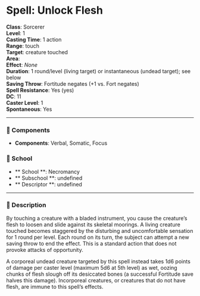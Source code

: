 
# Spell: Unlock Flesh
**Class**: Sorcerer  
**Level**: 1  
**Casting Time**: 1 action  
**Range**: touch  
**Target**: creature touched  
**Area**:   
**Effect**: _None_  
**Duration**: 1 round/level (living target) or instantaneous (undead target); see below  
**Saving Throw**: Fortitude negates (+1 vs. Fort negates)  
**Spell Resistance**: Yes (yes)  
**DC**: 11  
**Caster Level**: 1  
**Spontaneous**: Yes

---

### 🔮 Components
- **Components**: Verbal, Somatic, Focus

### 🏫 School
- ** School **: Necromancy
- ** Subschool **: undefined
- ** Descriptor **: undefined
---

### 📜 Description
By touching a creature with a bladed instrument, you cause the creature’s flesh to loosen and slide against its skeletal moorings. A living creature touched becomes staggered by the disturbing and uncomfortable sensation for 1 round per level. Each round on its turn, the subject can attempt a new saving throw to end the effect. This is a standard action that does not provoke attacks of opportunity. 

A corporeal undead creature targeted by this spell instead takes 1d6 points of damage per caster level (maximum 5d6 at 5th level) as wet, oozing chunks of flesh slough off its desiccated bones (a successful Fortitude save halves this damage). Incorporeal creatures, or creatures that do not have flesh, are immune to this spell’s effects.
